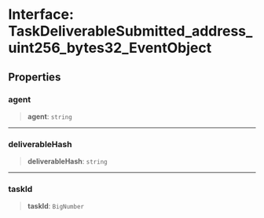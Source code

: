 # Interface: TaskDeliverableSubmitted\_address\_uint256\_bytes32\_EventObject

## Properties

### agent

> **agent**: `string`

***

### deliverableHash

> **deliverableHash**: `string`

***

### taskId

> **taskId**: `BigNumber`
